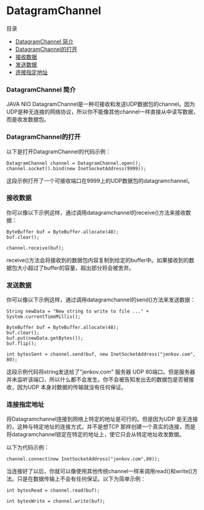 # DatagramChannel

目录
- [DatagramChannel 简介](#datagramchannel-简介)
- [DatagramChannel的打开](#datagramchannel的打开)
- [接收数据](#接收数据)
- [发送数据](#发送数据)
- [连接指定地址](#连接指定地址)

### DatagramChannel 简介

JAVA NIO DatagramChannel是一种可接收和发送UDP数据包的channel。因为UDP是种无连接的网络协议，所以你不能像其他channel一样直接从中读写数据，而是收发数据包。

### DatagramChannel的打开

以下是打开DatagramChannel的代码示例：

```
DatagramChannel channel = DatagramChannel.open();
channel.socket().bind(new InetSocketAddress(9999));
```

这段示例打开了一个可接收端口在9999上的UDP数据包的datagramchannel。

### 接收数据

你可以像以下示例这样，通过调用datagramchannel的receive()方法来接收数据：

```
ByteBuffer buf = ByteBuffer.allocate(48);
buf.clear();

channel.receive(buf);
```

receive()方法会将接收到的数据包内容复制到给定的buffer中。如果接收到的数据包大小超过了buffer的容量，超出部分将会被舍弃。

### 发送数据

你可以像以下示例这样，通过调用datagramchannel的send()方法来发送数据：

```
String newData = "New string to write to file ..." + System.currentTimeMillis();

ByteBuffer buf = ByteBuffer.allocate(48);
buf.clear();
buf.put(newData.getBytes());
buf.flip();

int bytesSent = channel.send(buf, new InetSocketAddress("jenkov.com", 80);
```

这段示例代码将string发送给了"jenkov.com" 服务器 UDP 80端口。但是服务器并未监听该端口，所以什么都不会发生。你不会被告知发出去的数据包是否被接收，因为UDP 本身对数据的传输就没有任何保证。

### 连接指定地址

将Datagramchannel连接到网络上特定的地址是可行的。但是因为UDP 是无连接的，这种与特定地址的连接方式，并不是想TCP 那样创建一个真实的连接，而是将datagramchannel锁定在特定的地址上，使它只会从特定地址收发数据。

以下为代码示例：

```
channel.connect(new InetSocketAddress("jenkov.com",80));
```

当连接好了以后，你就可以像使用其他传统channel一样来调用read()和write()方法。只是在数据传输上不会有任何保证。以下为简单示例：

```
int bytesRead = channel.read(buf);
```

```
int bytesWrite = channel.write(buf);
```
